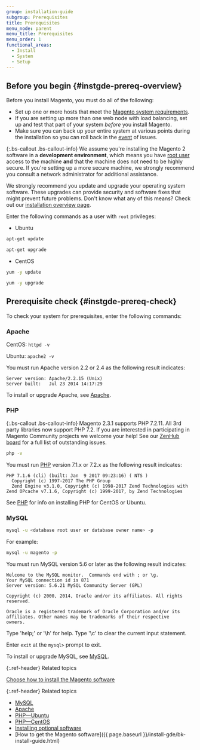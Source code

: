 ```yaml
---
group: installation-guide
subgroup: Prerequisites
title: Prerequisites
menu_node: parent
menu_title: Prerequisites
menu_order: 1
functional_areas:
  - Install
  - System
  - Setup
---
```


## Before you begin {#instgde-prereq-overview}

Before you install Magento, you must do all of the following:

* Set up one or more hosts that meet the [Magento system requirements]({{page.baseurl}}/install-gde/system-requirements.html).
* If you are setting up more than one web node with load balancing, set up and test that part of your system _before_ you install Magento.
* Make sure you can back up your entire system at various points during the installation so you can roll back in the [event](https://glossary.magento.com/event) of issues.

{:.bs-callout .bs-callout-info}
We assume you're installing the Magento 2 software in a **development environment**, which means you have [root user](http://www.linfo.org/root.html) access to the machine **and** that the machine does not need to be highly secure. If you're setting up a more secure machine, we strongly recommend you consult a network administrator for additional assistance.

We strongly recommend you update and upgrade your operating system software. These upgrades can provide security and software fixes that might prevent future problems. Don't know what any of this means? Check out our [installation overview page]({{page.baseurl}}/install-gde/bk-install-guide.html).

Enter the following commands as a user with `root` privileges:

* Ubuntu

```bash
apt-get update
```
```bash
apt-get upgrade
```

* CentOS

```bash
yum -y update
```
```bash
yum -y upgrade
```

## Prerequisite check {#instgde-prereq-check}

To check your system for prerequisites, enter the following commands:

### Apache

CentOS: `httpd -v`

Ubuntu: `apache2 -v`

You must run Apache version 2.2 or 2.4 as the following result indicates:

```terminal
Server version: Apache/2.2.15 (Unix)
Server built:   Jul 23 2014 14:17:29
```

To install or upgrade Apache, see [Apache]({{page.baseurl}}/install-gde/prereq/apache.html).

### PHP

{:.bs-callout .bs-callout-info}
Magento 2.3.1 supports PHP 7.2.11.
All 3rd party libraries now support PHP 7.2.
If you are interested in participating in Magento Community projects we welcome your help! See our [ZenHub board](https://app.zenhub.com/workspace/o/magento-engcom/php-7.2-support/boards?repos=116423356,116426364,115111902) for a full list of outstanding issues.

```bash
php -v
```

You must run [PHP](https://glossary.magento.com/php) version 7.1.x or 7.2.x as the following result indicates:

```terminal
PHP 7.1.6 (cli) (built: Jan  9 2017 09:23:16) ( NTS )
  Copyright (c) 1997-2017 The PHP Group
  Zend Engine v3.1.0, Copyright (c) 1998-2017 Zend Technologies with Zend OPcache v7.1.6, Copyright (c) 1999-2017, by Zend Technologies
```

See [PHP](/guides/v2.3/install-gde/prereq/php-centos-ubuntu.html) for info on installing PHP for CentOS or Ubuntu.

### MySQL

```bash
mysql -u <database root user or database owner name> -p
```

For example:

```bash
mysql -u magento -p
```

You must run MySQL version 5.6 or later as the following result indicates:

```terminal
Welcome to the MySQL monitor.  Commands end with ; or \g.
Your MySQL connection id is 871
Server version: 5.6.21 MySQL Community Server (GPL)

Copyright (c) 2000, 2014, Oracle and/or its affiliates. All rights reserved.

Oracle is a registered trademark of Oracle Corporation and/or its
affiliates. Other names may be trademarks of their respective
owners.
```

Type 'help;' or '\h' for help. Type '\c' to clear the current input statement.

Enter `exit` at the `mysql>` prompt to exit.

To install or upgrade MySQL, see [MySQL]({{page.baseurl}}/install-gde/prereq/mysql.html).

{:.ref-header}
Related topics

[Choose how to install the Magento software]({{page.baseurl}}/install-gde/bk-install-guide.html)

{:.ref-header}
Related topics

* [MySQL]({{page.baseurl}}/install-gde/prereq/mysql.html)
* [Apache]({{page.baseurl}}/install-gde/prereq/apache.html)
* [PHP&mdash;Ubuntu]({{page.baseurl}}/install-gde/prereq/php-centos-ubuntu.html#php-for-ubuntu)
* [PHP&mdash;CentOS]({{page.baseurl}}/install-gde/prereq/php-centos-ubuntu.html#php-for-centos)
* [Installing optional software]({{page.baseurl}}/install-gde/prereq/optional.html)
* [How to get the Magento software]({{ page.baseurl }}/install-gde/bk-install-guide.html)